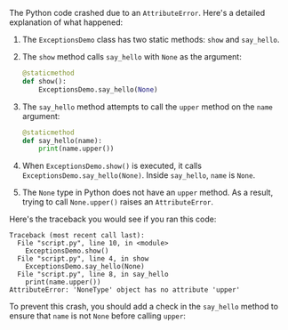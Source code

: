 The Python code crashed due to an `AttributeError`. Here's a detailed explanation of what happened:

1. The `ExceptionsDemo` class has two static methods: `show` and `say_hello`.

2. The `show` method calls `say_hello` with `None` as the argument:
   ```python
   @staticmethod
   def show():
       ExceptionsDemo.say_hello(None)
   ```

3. The `say_hello` method attempts to call the `upper` method on the `name` argument:
   ```python
   @staticmethod
   def say_hello(name):
       print(name.upper())
   ```

4. When `ExceptionsDemo.show()` is executed, it calls `ExceptionsDemo.say_hello(None)`. Inside `say_hello`, `name` is `None`.

5. The `None` type in Python does not have an `upper` method. As a result, trying to call `None.upper()` raises an `AttributeError`.

Here's the traceback you would see if you ran this code:

```plaintext
Traceback (most recent call last):
  File "script.py", line 10, in <module>
    ExceptionsDemo.show()
  File "script.py", line 4, in show
    ExceptionsDemo.say_hello(None)
  File "script.py", line 8, in say_hello
    print(name.upper())
AttributeError: 'NoneType' object has no attribute 'upper'
```

To prevent this crash, you should add a check in the `say_hello` method to ensure that `name` is not `None` before calling `upper`:
